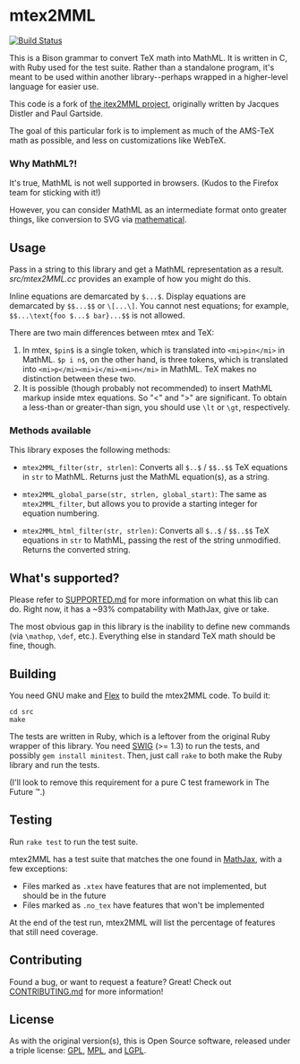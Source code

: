 # mtex2MML

[![Build Status](https://travis-ci.org/gjtorikian/mtex2MML.svg?branch=master)](https://travis-ci.org/gjtorikian/mtex2MML)

This is a Bison grammar to convert TeX math into MathML. It is written in C, with Ruby used for the test suite. Rather than a standalone program, it's meant to be used within another library--perhaps wrapped in a higher-level language for easier use.

This code is a fork of [the itex2MML project](https://golem.ph.utexas.edu/~distler/blog/itex2MML.html), originally written by Jacques Distler and Paul Gartside.

The goal of this particular fork is to implement as much of the AMS-TeX math as possible, and less on customizations like WebTeX.

### Why MathML?!

It's true, MathML is not well supported in browsers. (Kudos to the Firefox team for sticking with it!)

However, you can consider MathML as an intermediate format onto greater things, like conversion to SVG via [mathematical](https://github.com/gjtorikian/mathematical).

## Usage

Pass in a string to this library and get a MathML representation as a result. *src/mtex2MML.cc* provides an example of how you might do this.

Inline equations are demarcated by `$...$`. Display equations are demarcated by `$$...$$` or `\[...\]`. You cannot nest equations; for example, `$$...\text{foo $...$ bar}...$$` is not allowed.

There are two main differences between mtex and TeX:

1.  In mtex, `$pin$` is a single token, which is translated into `<mi>pin</mi>` in MathML. `$p i n$`, on the other hand, is three tokens, which is translated into `<mi>p</mi><mi>i</mi><mi>n</mi>` in MathML. TeX makes no distinction between these two.
2.  It is possible (though probably not recommended) to insert MathML markup inside mtex equations. So "\<" and "\>" are significant. To obtain a less-than or greater-than sign, you should use `\lt` or `\gt`, respectively.

### Methods available

This library exposes the following methods:

* `mtex2MML_filter(str, strlen)`: Converts all `$..$` / `$$..$$` TeX equations in `str` to MathML. Returns just the MathML equation(s), as a string.

* `mtex2MML_global_parse(str, strlen, global_start)`: The same as `mtex2MML_filter`, but allows you to provide a starting integer for equation numbering.

* `mtex2MML_html_filter(str, strlen)`: Converts all `$..$` / `$$..$$` TeX equations in `str` to MathML, passing the rest of the string unmodified. Returns the converted string.

## What's supported?

Please refer to [SUPPORTED.md](SUPPORTED.md) for more information on what this lib can do. Right now, it has a ~93% compatability with MathJax, give or take.

The most obvious gap in this library is the inability to define new commands (via `\mathop`, `\def`, etc.). Everything else in standard TeX math should be fine, though.

## Building

You need GNU make and [Flex](http://flex.sourceforge.net/) to build the mtex2MML code. To build it:

```
cd src
make
```

The tests are written in Ruby, which is a leftover from the original Ruby wrapper of this library. You need [SWIG](http://www.swig.org/) (>= 1.3) to run the tests, and possibly `gem install minitest`. Then, just call `rake` to both make the Ruby library and run the tests.

(I'll look to remove this requirement for a pure C test framework in The Future :tm:.)

## Testing

Run `rake test` to run the test suite.

mtex2MML has a test suite that matches the one found in [MathJax](https://github.com/mathjax/MathJax-test), with a few exceptions:

* Files marked as `.xtex` have features that are not implemented, but should be in the future
* Files marked as `.no_tex` have features that won't be implemented

At the end of the test run, mtex2MML will list the percentage of features that still need coverage.

## Contributing

Found a bug, or want to request a feature? Great! Check out [CONTRIBUTING.md](CONTRIBUTING.md) for more information!

## License

As with the original version(s), this is Open Source software, released under a triple license: [GPL](http://choosealicense.com/licenses/gpl-2.0/), [MPL](http://choosealicense.com/licenses/mpl-2.0/), and [LGPL](http://choosealicense.com/licenses/lgpl-2.1/).
